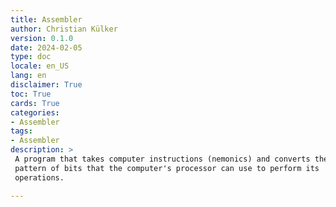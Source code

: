 ```yaml
---
title: Assembler
author: Christian Külker
version: 0.1.0
date: 2024-02-05
type: doc
locale: en_US
lang: en
disclaimer: True
toc: True
cards: True
categories:
- Assembler
tags:
- Assembler
description: >
 A program that takes computer instructions (nemonics) and converts them into a
 pattern of bits that the computer's processor can use to perform its
 operations.

---
```


